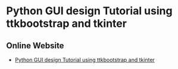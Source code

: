 # Python GUI design Tutorial using ttkbootstrap and tkinter

## Online Website

- [Python GUI design Tutorial using ttkbootstrap and tkinter](https://www.xanthium.in/short-concise-tutorial-python-gui-design-using-tkinter-ttkbootstrap-beginners)
 
